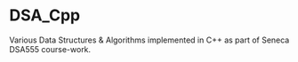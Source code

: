 # DSA_Cpp
Various Data Structures &amp; Algorithms implemented in C++ as part of Seneca DSA555 course-work.
